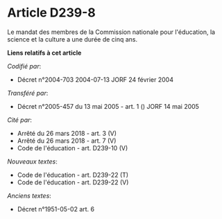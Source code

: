 # Article D239-8

Le mandat des membres de la Commission nationale pour l'éducation, la science et la culture a une durée de cinq ans.

**Liens relatifs à cet article**

_Codifié par_:

  - Décret n°2004-703 2004-07-13 JORF 24 février 2004

_Transféré par_:

  - Décret n°2005-457 du 13 mai 2005 - art. 1 () JORF 14 mai 2005

_Cité par_:

  - Arrêté du 26 mars 2018 - art. 3 (V)
  - Arrêté du 26 mars 2018 - art. 7 (V)
  - Code de l'éducation - art. D239-10 (V)

_Nouveaux textes_:

  - Code de l'éducation - art. D239-22 (T)
  - Code de l'éducation - art. D239-22 (V)

_Anciens textes_:

  - Décret n°1951-05-02 art. 6
